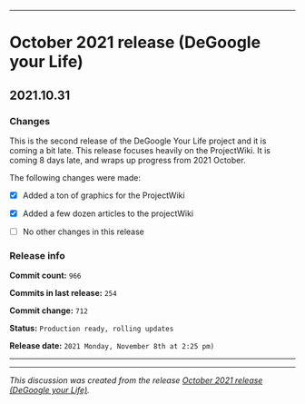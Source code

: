 ***

# October 2021 release (DeGoogle your Life)

## 2021.10.31

### Changes

This is the second release of the DeGoogle Your Life project and it is coming a bit late. This release focuses heavily on the ProjectWiki. It is coming 8 days late, and wraps up progress from 2021 October.

The following changes were made:

- [x] Added a ton of graphics for the ProjectWiki

- [x] Added a few dozen articles to the projectWiki

- [ ] No other changes in this release

### Release info

**Commit count:** `966`

**Commits in last release:** `254`

**Commit change:** `712`

**Status:** `Production ready, rolling updates`

**Release date:** `2021 Monday, November 8th at 2:25 pm)`

***


<hr /><em>This discussion was created from the release <a href='https://github.com/seanpm2001/Degoogle-your-life/releases/tag/2021.10.31'>October 2021 release (DeGoogle your Life)</a>.</em>
